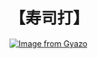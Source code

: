 # 【寿司打】 #

[![Image from Gyazo](https://i.gyazo.com/57df9bb0cb2215786b2261ab40dbb980.jpg)](https://gyazo.com/57df9bb0cb2215786b2261ab40dbb980)
